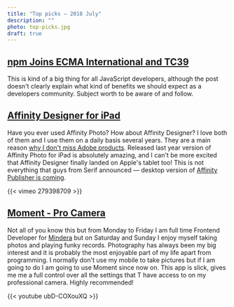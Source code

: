 ```yaml
---
title: "Top picks — 2018 July"
description: ""
photo: top-picks.jpg
draft: true
---
```


## [npm Joins ECMA International and TC39](https://blog.npmjs.org/post/175722319045/npm-joins-ecma-international-and-tc39)

This is kind of a big thing for all JavaScript developers, although the post doesn't clearly explain what kind of benefits we should expect as a developers community. Subject worth to be aware of and follow.

## [Affinity Designer for iPad](https://affinity.serif.com/en-gb/designer/ipad/)

Have you ever used Affinity Photo? How about Affinity Designer? I love both of them and I use them on a daily basis several years. They are a main reason [why I don't miss Adobe products](https://pawelgrzybek.com/i-wont-miss-you-adobe/). Released last year version of Affinity Photo for iPad is absolutely amazing, and I can't be more excited that Affinity Designer finally landed on Apple's tablet too! This is not everything that guys from Serif announced — desktop version of [Affinity Publisher is coming](https://affinity.serif.com/en-gb/publisher/).

{{< vimeo 279398709 >}}

## [Moment - Pro Camera](https://www.shopmoment.com/moment-pro-camera-app)

Not all of you know this but from Monday to Friday I am full time Frontend Developer for [Mindera](mindera.com) but on Saturday and Sunday I enjoy myself taking photos and playing funky records. Photography has always been my big interest and it is probably the most enjoyable part of my life apart from programming. I normally don't use my mobile to take pictures but if I am going to do I am going to use Moment since now on. This app is slick, gives me me a full control over all the settings that T have access to on my professional camera. Highly recommended!

{{< youtube ubD-COXouXQ >}}
